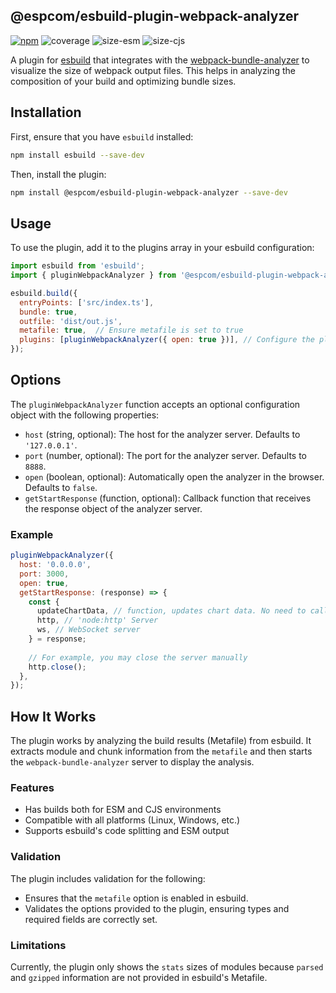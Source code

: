 ## @espcom/esbuild-plugin-webpack-analyzer

[![npm](https://img.shields.io/npm/v/@espcom/esbuild-plugin-webpack-analyzer)](https://www.npmjs.com/package/@espcom/esbuild-plugin-webpack-analyzer)
![coverage](https://github.com/esbuild-plugins-community/esbuild-plugin-webpack-analyzer/blob/main/assets/coverage.svg)
![size-esm](https://github.com/esbuild-plugins-community/esbuild-plugin-webpack-analyzer/blob/main/assets/esm.svg)
![size-cjs](https://github.com/esbuild-plugins-community/esbuild-plugin-webpack-analyzer/blob/main/assets/cjs.svg)

A plugin for [esbuild](https://esbuild.github.io/) that integrates with the 
[webpack-bundle-analyzer](https://github.com/webpack-contrib/webpack-bundle-analyzer) 
to visualize the size of webpack output files. 
This helps in analyzing the composition of your build and optimizing bundle sizes.

## Installation

First, ensure that you have `esbuild` installed:

```bash
npm install esbuild --save-dev
```

Then, install the plugin:

```bash
npm install @espcom/esbuild-plugin-webpack-analyzer --save-dev
```

## Usage

To use the plugin, add it to the plugins array in your esbuild configuration:

```javascript
import esbuild from 'esbuild';
import { pluginWebpackAnalyzer } from '@espcom/esbuild-plugin-webpack-analyzer';

esbuild.build({
  entryPoints: ['src/index.ts'],
  bundle: true,
  outfile: 'dist/out.js',
  metafile: true,  // Ensure metafile is set to true
  plugins: [pluginWebpackAnalyzer({ open: true })], // Configure the plugin as needed
});
```

## Options

The `pluginWebpackAnalyzer` function accepts an optional configuration object 
with the following properties:

- `host` (string, optional): The host for the analyzer server. Defaults to `'127.0.0.1'`.
- `port` (number, optional): The port for the analyzer server. Defaults to `8888`.
- `open` (boolean, optional): Automatically open the analyzer in the browser. Defaults to `false`.
- `getStartResponse` (function, optional): Callback function that receives the response object 
of the analyzer server.

### Example

```javascript
pluginWebpackAnalyzer({
  host: '0.0.0.0',
  port: 3000,
  open: true,
  getStartResponse: (response) => {
    const {
      updateChartData, // function, updates chart data. No need to call manually
      http, // 'node:http' Server
      ws, // WebSocket server
    } = response;
    
    // For example, you may close the server manually
    http.close();
  },
});
```

## How It Works

The plugin works by analyzing the build results (Metafile) from esbuild. It extracts module and 
chunk information from the `metafile` and then starts the `webpack-bundle-analyzer` server 
to display the analysis.

### Features

- Has builds both for ESM and CJS environments
- Compatible with all platforms (Linux, Windows, etc.)
- Supports esbuild's code splitting and ESM output

### Validation

The plugin includes validation for the following:

- Ensures that the `metafile` option is enabled in esbuild.
- Validates the options provided to the plugin, ensuring types and required fields are correctly set.

### Limitations

Currently, the plugin only shows the `stats` sizes of modules 
because `parsed` and `gzipped` information are not provided in esbuild's Metafile.
